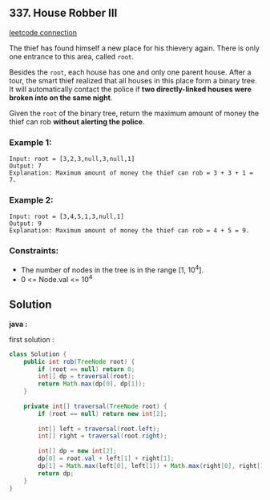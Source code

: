 ## 337. House Robber III

[leetcode connection](https://leetcode.com/problems/house-robber-iii/)

The thief has found himself a new place for his thievery again. There is only one entrance to this area, called `root`.

Besides the `root`, each house has one and only one parent house. After a tour, the smart thief realized that all houses in this place form a binary tree. It will automatically contact the police if **two directly-linked houses were broken into on the same night**.

Given the `root` of the binary tree, return the maximum amount of money the thief can rob **without alerting the police**.

### Example 1:
```
Input: root = [3,2,3,null,3,null,1]
Output: 7
Explanation: Maximum amount of money the thief can rob = 3 + 3 + 1 = 7.
```

### Example 2:
```
Input: root = [3,4,5,1,3,null,1]
Output: 9
Explanation: Maximum amount of money the thief can rob = 4 + 5 = 9.
```

### Constraints:

* The number of nodes in the tree is in the range [1, 10<sup>4</sup>].
* 0 <= Node.val <= 10<sup>4</sup>

## Solution

**java :**

first solution :
```java
class Solution {
    public int rob(TreeNode root) {
        if (root == null) return 0;
        int[] dp = traversal(root);
        return Math.max(dp[0], dp[1]);
    }
    
    private int[] traversal(TreeNode root) {
        if (root == null) return new int[2];
        
        int[] left = traversal(root.left);
        int[] right = traversal(root.right);
        
        int[] dp = new int[2];
        dp[0] = root.val + left[1] + right[1];
        dp[1] = Math.max(left[0], left[1]) + Math.max(right[0], right[1]);
        return dp;
    }
}
```